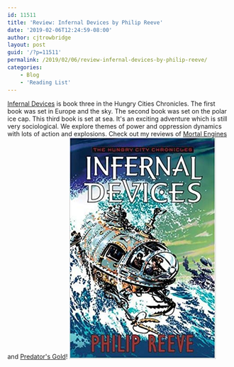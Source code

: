 ```yaml
---
id: 11511
title: 'Review: Infernal Devices by Philip Reeve'
date: '2019-02-06T12:24:59-08:00'
author: cjtrowbridge
layout: post
guid: '/?p=11511'
permalink: /2019/02/06/review-infernal-devices-by-philip-reeve/
categories:
    - Blog
    - 'Reading List'
---
```


[Infernal Devices](https://amzn.to/2Gn5YYO) is book three in the Hungry Cities Chronicles. The first book was set in Europe and the sky. The second book was set on the polar ice cap. This third book is set at sea. It's an exciting adventure which is still very sociological. We explore themes of power and oppression dynamics with lots of action and explosions. Check out my reviews of [Mortal Engines](/2019/01/13/mortal-engines-by-philip-reeve/) and [Predator's Gold](/2019/01/16/predators-gold-by-philip-reeve/)! [![Infernal Devices By Philip Reeve](/wp-content/uploads/2019/02/Infernal-Devices-By-Philip-Reeve.jpg)](https://amzn.to/2Gn5YYO)